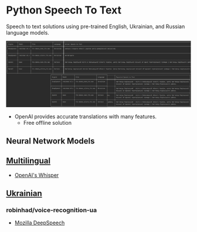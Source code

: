 # Python Speech To Text
Speech to text solutions using pre-trained English, Ukrainian, and Russian language models.

![tabuleted results](./Images/tabulated_results.png)
* OpenAI provides accurate translations with many features.
  * Free offline solution
## Neural Network Models
## [Multilingual](./Neural%20Network%20Models/README.md#Multilingual)
* [OpenAI's Whisper](https://openai.com/blog/whisper/)
## [Ukrainian](./Neural%20Network%20Models/README.md#Ukrainian)
### robinhad/voice-recognition-ua
* [Mozilla DeepSpeech](https://openai.com/blog/whisper/)